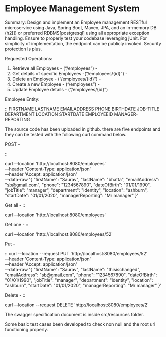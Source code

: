 
 Employee Management System
====================================================

Summary: Design and implement an Employee management RESTful microservice using Java, Spring Boot, Maven, JPA, and an in-memory DB (h2[]) or preferred RDBMS[postgresql] using all appropriate exception handling.  Ensure to properly test your codebase leveraging jUnit.  For simplicity of implementation, the endpoint can be publicly invoked.  Security protection Is plus.

Requested Operations: 
1. Retrieve all Employees - (“/employees”) - 
2. Get details of specific Employees -(“/employees/{id}”) - 
3. Delete an Employee - (“/employees/{id}”) - 
4. Create a new Employee - (“/employees”) - 
5. Update Employee details - (“/employees/{id}”) 


Employee Entity: 

::
FIRSTNAME 
LASTNAME 
EMAILADDRESS 
PHONE 
BIRTHDATE 
JOB-TITLE 
DEPARTMENT 
LOCATION 
STARTDATE 
EMPLOYEEID 
MANAGER-REPORTING 
 

   



The source code has been uploaded in github. there are five endpoints and they can be tested with the following curl command below.


POST - 

::

curl --location 'http://localhost:8080/employees' \
--header 'Content-Type: application/json' \
--header 'Accept: application/json' \
--data-raw '{
        "firstName": "Saurav",
        "lastName": "bhatta",
        "emailAddress": "sb@gmail.com",
        "phone": "1234567890",
        "dateOfBirth": "01/01/1990",
        "jobTitle": "manager",
        "department": "identity",
        "location": "ashburn",
        "startDate": "01/01/2020",
        "managerReporting": "Mr manager"
}'

Get all - 
::

curl --location 'http://localhost:8080/employees'

Get one - 
::

curl --location 'http://localhost:8080/employees/52'

Put - 

::
curl --location --request PUT 'http://localhost:8080/employees/52' \
--header 'Content-Type: application/json' \
--header 'Accept: application/json' \
--data-raw '{
        "firstName": "Saurav",
        "lastName": "thisischanged",
        "emailAddress": "sb@gmail.com",
        "phone": "1234567890",
        "dateOfBirth": "01/01/1990",
        "jobTitle": "manager",
        "department": "identity",
        "location": "ashburn",
        "startDate": "01/01/2020",
        "managerReporting": "Mr manager"
}'

Delete - 
::

curl --location --request DELETE 'http://localhost:8080/employees/2'

The swagger specification document is inside src/resources folder.

Some basic test cases been developed to check non null and the root url functioning properly. 
